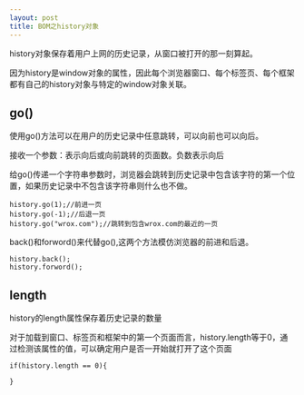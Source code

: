 ```yaml
---
layout: post
title: BOM之history对象
---
```

history对象保存着用户上网的历史记录，从窗口被打开的那一刻算起。

因为history是window对象的属性，因此每个浏览器窗口、每个标签页、每个框架都有自己的history对象与特定的window对象关联。

## go()
使用go()方法可以在用户的历史记录中任意跳转，可以向前也可以向后。

接收一个参数：表示向后或向前跳转的页面数。负数表示向后

给go()传递一个字符串参数时，浏览器会跳转到历史记录中包含该字符的第一个位置，如果历史记录中不包含该字符串则什么也不做。

    history.go(1);//前进一页
    history.go(-1);//后退一页
    history.go("wrox.com");//跳转到包含wrox.com的最近的一页

back()和forword()来代替go(),这两个方法模仿浏览器的前进和后退。

    history.back();
    history.forword();
    
## length

history的length属性保存着历史记录的数量

对于加载到窗口、标签页和框架中的第一个页面而言，history.length等于0，通过检测该属性的值，可以确定用户是否一开始就打开了这个页面

    if(history.length == 0){

    }